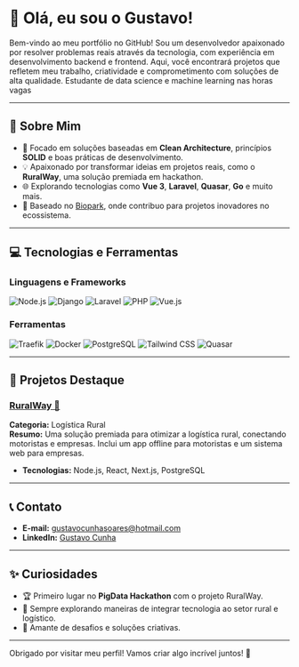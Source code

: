 # 👋 Olá, eu sou o Gustavo!

Bem-vindo ao meu portfólio no GitHub! Sou um desenvolvedor apaixonado por resolver problemas reais através da tecnologia, com experiência em desenvolvimento backend e frontend. Aqui, você encontrará projetos que refletem meu trabalho, criatividade e comprometimento com soluções de alta qualidade. Estudante de data science e machine learning nas horas vagas

---

## 🌟 Sobre Mim
- 🚀 Focado em soluções baseadas em **Clean Architecture**, princípios **SOLID** e boas práticas de desenvolvimento.
- 💡 Apaixonado por transformar ideias em projetos reais, como o **RuralWay**, uma solução premiada em hackathon.
- 🌐 Explorando tecnologias como **Vue 3**, **Laravel**, **Quasar**, **Go** e muito mais.
- 📍 Baseado no [Biopark](https://biopark.com.br), onde contribuo para projetos inovadores no ecossistema.

---

## 💻 Tecnologias e Ferramentas

### Linguagens e Frameworks
![Node.js](https://img.shields.io/badge/-Node.js-339933?logo=node.js&logoColor=white&style=for-the-badge)
![Django](https://img.shields.io/badge/-Django-092E20?logo=django&logoColor=white&style=for-the-badge)
![Laravel](https://img.shields.io/badge/-Laravel-FF2D20?logo=laravel&logoColor=white&style=for-the-badge)
![PHP](https://img.shields.io/badge/-PHP-777BB4?logo=php&logoColor=white&style=for-the-badge)
![Vue.js](https://img.shields.io/badge/-Vue.js-4FC08D?logo=vue.js&logoColor=white&style=for-the-badge)

### Ferramentas
![Traefik](https://img.shields.io/badge/-Traefik-24B2D1?logo=traefik-mesh&logoColor=white&style=for-the-badge)
![Docker](https://img.shields.io/badge/-Docker-2496ED?logo=docker&logoColor=white&style=for-the-badge)
![PostgreSQL](https://img.shields.io/badge/-PostgreSQL-4169E1?logo=postgresql&logoColor=white&style=for-the-badge)
![Tailwind CSS](https://img.shields.io/badge/-Tailwind%20CSS-38B2AC?logo=tailwind-css&logoColor=white&style=for-the-badge)
![Quasar](https://img.shields.io/badge/-Quasar-1976D2?logo=quasar&logoColor=white&style=for-the-badge)

---

## 📌 Projetos Destaque

### [RuralWay 🚜](https://github.com/SeuRepositorioRuralWay)  
**Categoria:** Logística Rural  
**Resumo:** Uma solução premiada para otimizar a logística rural, conectando motoristas e empresas. Inclui um app offline para motoristas e um sistema web para empresas.  
- **Tecnologias:** Node.js, React, Next.js, PostgreSQL  

---

## 📞 Contato

- **E-mail:** [gustavocunhasoares@hotmail.com](mailto:gustavocunhasoares@hotmail.com)  
- **LinkedIn:** [Gustavo Cunha](www.linkedin.com/in/gustavo-cunha-934385184)  

---

## ✨ Curiosidades
- 🏆 Primeiro lugar no **PigData Hackathon** com o projeto RuralWay.  
- 🌱 Sempre explorando maneiras de integrar tecnologia ao setor rural e logístico.  
- 🧩 Amante de desafios e soluções criativas.  

---

Obrigado por visitar meu perfil! Vamos criar algo incrível juntos! 🌟
